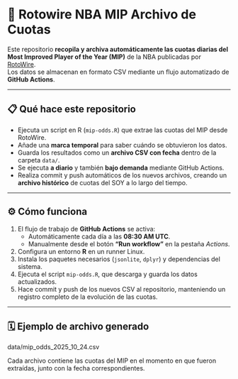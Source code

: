 # 🏀 Rotowire NBA MIP Archivo de Cuotas

Este repositorio **recopila y archiva automáticamente las cuotas diarias del Most Improved Player of the Year (MIP)** de la NBA publicadas por [RotoWire](https://www.rotowire.com/betting/nba/improved-player-odds.php).  
Los datos se almacenan en formato CSV mediante un flujo automatizado de **GitHub Actions**.

---

## 📋 Qué hace este repositorio

- Ejecuta un script en R (`mip-odds.R`) que extrae las cuotas del MIP desde RotoWire.  
- Añade una **marca temporal** para saber cuándo se obtuvieron los datos.  
- Guarda los resultados como un **archivo CSV con fecha** dentro de la carpeta `data/`.  
- Se ejecuta **a diario** y también **bajo demanda** mediante GitHub Actions.  
- Realiza commit y push automáticos de los nuevos archivos, creando un **archivo histórico** de cuotas del SOY a lo largo del tiempo.

---

## ⚙️ Cómo funciona

1. El flujo de trabajo de **GitHub Actions** se activa:
   - Automáticamente cada día a las **08:30 AM UTC**.  
   - Manualmente desde el botón **“Run workflow”** en la pestaña *Actions*.
2. Configura un entorno **R** en un runner Linux.  
3. Instala los paquetes necesarios (`jsonlite`, `dplyr`) y dependencias del sistema.  
4. Ejecuta el script `mip-odds.R`, que descarga y guarda los datos actualizados.  
5. Hace commit y push de los nuevos CSV al repositorio, manteniendo un registro completo de la evolución de las cuotas.


---

## 🗓️ Ejemplo de archivo generado

data/mip_odds_2025_10_24.csv

Cada archivo contiene las cuotas del MIP en el momento en que fueron extraídas, junto con la fecha correspondientes.

